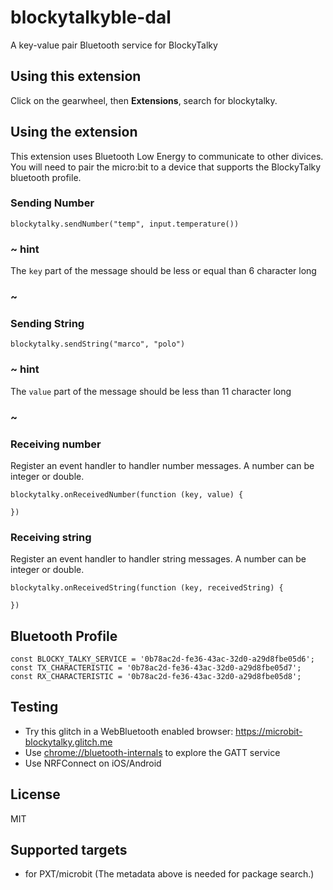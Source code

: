 # blockytalkyble-dal

A key-value pair Bluetooth service for BlockyTalky

## Using this extension

Click on the gearwheel, then **Extensions**, search for blockytalky.

## Using the extension

This extension uses Bluetooth Low Energy to communicate to other divices. You will need to pair the micro:bit
to a device that supports the BlockyTalky bluetooth profile.

### Sending Number

```blocks
blockytalky.sendNumber("temp", input.temperature())
```

### ~ hint

The ``key`` part of the message should be less or equal than 6 character long

### ~

### Sending String

```blocks
blockytalky.sendString("marco", "polo")
```

### ~ hint

The ``value`` part of the message should be less than 11 character long

### ~

### Receiving number

Register an event handler to handler number messages. A number can be integer or double.

```blocks
blockytalky.onReceivedNumber(function (key, value) {
	
})
```

### Receiving string

Register an event handler to handler string messages. A number can be integer or double.

```blocks
blockytalky.onReceivedString(function (key, receivedString) {
	
})
```


## Bluetooth Profile

```
const BLOCKY_TALKY_SERVICE = '0b78ac2d-fe36-43ac-32d0-a29d8fbe05d6';
const TX_CHARACTERISTIC = '0b78ac2d-fe36-43ac-32d0-a29d8fbe05d7';
const RX_CHARACTERISTIC = '0b78ac2d-fe36-43ac-32d0-a29d8fbe05d8';
```

## Testing

* Try this glitch in a WebBluetooth enabled browser: https://microbit-blockytalky.glitch.me
* Use [chrome://bluetooth-internals](chrome://bluetooth-internals) to explore the GATT service
* Use NRFConnect on iOS/Android

## License

MIT

## Supported targets

* for PXT/microbit
(The metadata above is needed for package search.)
